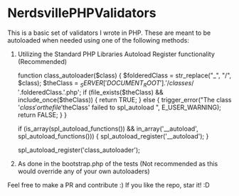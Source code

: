 # NerdsvillePHPValidators

This is a basic set of validators I wrote in PHP. These are meant to be autoloaded when needed using one of the 
following methods:

1) Utilizing the Standard PHP Libraries Autoload Register functionality (Recommended)

    function class_autoloader($class) {
        $folderedClass = str_replace("_", "/", $class);
        $theClass = $_SERVER['DOCUMENT_ROOT'].'/classes/'.$folderedClass.'.php';
        if (file_exists($theClass) && include_once($theClass)) {
           return TRUE;
        }
        else {
            trigger_error("The class '$class' or the file '$theClass' failed to spl_autoload  ", E_USER_WARNING);
            return FALSE;
        }
    }

    if (is_array(spl_autoload_functions()) && in_array('__autoload', spl_autoload_functions())) {
         spl_autoload_register('__autoload');
     }

    spl_autoload_register('class_autoloader');
2) As done in the bootstrap.php of the tests (Not recommended as this would override any of your own autoloaders)

Feel free to make a PR and contribute :) If you like the repo, star it! :D
